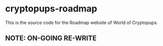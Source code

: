# cryptopups-roadmap

This is the source code for the Roadmap website of World of Cryptopups.

## NOTE: ON-GOING RE-WRITE
